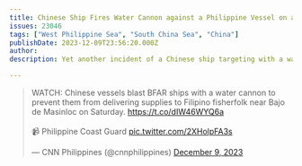 ```yaml
---
title: Chinese Ship Fires Water Cannon against a Philippine Vessel on a Resupply Mission
issues: 23046
tags: ["West Philippine Sea", "South China Sea", "China"]
publishDate: 2023-12-09T23:56:20.000Z
author: 
description: Yet another incident of a Chinese ship targeting with a water cannon a smaller Bureau of Fisheries and Aquatic Resources (BFAR) vessel  on a routine resupply mission to local fishermen around the contested Scarborough Shoal

---
```


<blockquote class="twitter-tweet" data-media-max-width="560"><p lang="en" dir="ltr">WATCH: Chinese vessels blast BFAR ships with a water cannon to prevent them from delivering supplies to Filipino fisherfolk near Bajo de Masinloc on Saturday. <a href="https://t.co/dIW46WYQ6a">https://t.co/dIW46WYQ6a</a><br><br>📹 Philippine Coast Guard <a href="https://t.co/2XHolpFA3s">pic.twitter.com/2XHolpFA3s</a></p>&mdash; CNN Philippines (@cnnphilippines) <a href="https://twitter.com/cnnphilippines/status/1733405260608393264?ref_src=twsrc%5Etfw">December 9, 2023</a></blockquote> <script async src="https://platform.twitter.com/widgets.js" charset="utf-8"></script> 